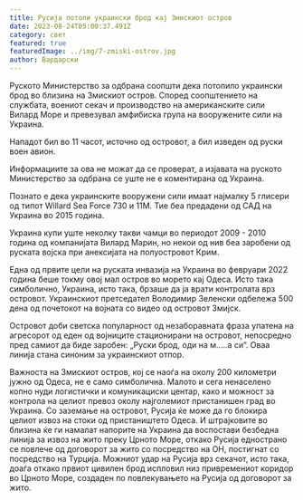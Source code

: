 ```yaml
---
title: Русија потопи украински брод кај Змискиот остров
date: 2023-08-24T05:00:37.491Z
category: свет
featured: true
featuredImage: ../img/7-zmiski-ostrov.jpg
author: Вардарски
---
```

Руското Министерство за одбрана соопшти дека потопило украински брод во близина на Змискиот остров. Според соопштението на службата, воениот секач и производство на американските сили Вилард Море и превезувал амфибиска група на вооружените сили на Украина.

Нападот бил во 11 часот, источно од островот, а бил изведен од руски воен авион.

Информациите за ова не можат да се проверат, а изјавата на руското Министерство за одбрана се уште не е коментирана од Украина.

Познато е дека украинските вооружени сили имаат најмалку 5 глисери од типот Willard Sea Force 730 и 11M. Тие беа предадени од САД на Украина во 2015 година.

Украина купи уште неколку такви чамци во периодот 2009 - 2010 година од компанијата Вилард Марин, но некои од нив беа заробени од руската војска при анексијата на полуостровот Крим.

Една од првите цели на руската инвазија на Украина во февруари 2022 година беше токму овој мал остров во морето кај Одеса. Исто така симболично, Украина, исто така, брзаше да ја врати контролата врз островот. Украинскиот претседател Володимир Зеленски одбележа 500 дена од почетокот на војната со видео од островот Змијск.

Островот доби светска популарност од незаборавната фраза упатена на агресорот од еден од војниците стационирани на островот, непосредно пред самиот да биде заробен: „Руски брод, оди на м.....а си“. Оваа линија стана синоним за украинскиот отпор.

Важноста на Змискиот остров, кој се наоѓа на околу 200 километри јужно од Одеса, не е само симболична. Малото и сега ненаселено копно нуди логистички и комуникациски центар, како и можност за контрола на целиот превоз околу најголемиот пристанишен град во Украина. Со заземање на островот, Русија ќе може да го блокира целиот извоз на стоки од пристаништето Одеса. И штрајковите во близина ќе ги намалат напорите на Украина да воспостави безбедна линија за извоз на жито преку Црното Море, откако Русија еднострано се повлече од договорот за жито со посредство на ОН, постигнат со посредство на Турција. Можниот удар на Русија врз секачот, исто така, доаѓа откако првиот цивилен брод испловил низ привремениот коридор во Црното Море, создаден по повлекувањето на Русија од договорот за жито.